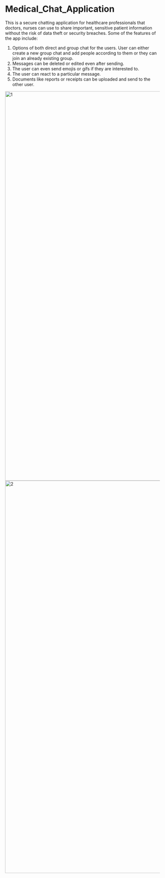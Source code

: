 # Medical_Chat_Application
This is a secure chatting application for healthcare professionals that doctors, nurses can use to share important, sensitive patient information without the risk of data theft or security breaches. Some of the features of the app include: 
1. Options of both direct and group chat for the users. User can either create a new group chat and add people according to them or they can join an already existing group.
2. Messages can be deleted or edited even after sending.
3. The user can even send emojis or gifs if they are interested to.
5. The user can react to a particular message.
4. Documents like reports or receipts can be uploaded and send to the other user.


<img width="1268" alt="1" src="https://user-images.githubusercontent.com/24964774/214507677-cd50e850-18f8-4347-83f4-9051039e76b2.png">



<img width="1278" alt="2" src="https://user-images.githubusercontent.com/24964774/214507723-36c336bc-21b6-4df3-8886-ac4c16af0bec.png">



